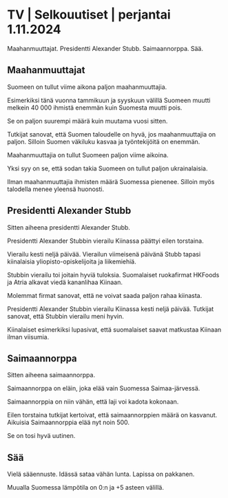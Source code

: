 # TV \| Selkouutiset \| perjantai 1.11.2024

Maahanmuuttajat. Presidentti Alexander Stubb. Saimaannorppa. Sää.

## Maahanmuuttajat

Suomeen on tullut viime aikona paljon maahanmuuttajia.

Esimerkiksi tänä vuonna tammikuun ja syyskuun välillä Suomeen muutti melkein 40 000 ihmistä enemmän kuin Suomesta muutti pois.

Se on paljon suurempi määrä kuin muutama vuosi sitten.

Tutkijat sanovat, että Suomen taloudelle on hyvä, jos maahanmuuttajia on paljon. Silloin Suomen väkiluku kasvaa ja työntekijöitä on enemmän.

Maahanmuuttajia on tullut Suomeen paljon viime aikoina.

Yksi syy on se, että sodan takia Suomeen on tullut paljon ukrainalaisia.

Ilman maahanmuuttajia ihmisten määrä Suomessa pienenee. Silloin myös talodella menee yleensä huonosti.

## Presidentti Alexander Stubb

Sitten aiheena presidentti Alexander Stubb.

Presidentti Alexander Stubbin vierailu Kiinassa päättyi eilen torstaina.

Vierailu kesti neljä päivää. Vierailun viimeisenä päivänä Stubb tapasi kiinalaisia yliopisto-opiskelijoita ja liikemiehiä.

Stubbin vierailu toi joitain hyviä tuloksia. Suomalaiset ruokafirmat HKFoods ja Atria alkavat viedä kananlihaa Kiinaan.

Molemmat firmat sanovat, että ne voivat saada paljon rahaa kiinasta.

Presidentti Alexander Stubbin vierailu Kiinassa kesti neljä päivää. Tutkijat sanovat, että Stubbin vierailu meni hyvin.

Kiinalaiset esimerkiksi lupasivat, että suomalaiset saavat matkustaa Kiinaan ilman viisumia.

## Saimaannorppa

Sitten aiheena saimaannorppa.

Saimaannorppa on eläin, joka elää vain Suomessa Saimaa-järvessä.

Saimaannorppia on niin vähän, että laji voi kadota kokonaan.

Eilen torstaina tutkijat kertoivat, että saimaannorppien määrä on kasvanut. Aikuisia Saimaannorppia elää nyt noin 500.

Se on tosi hyvä uutinen.

## Sää

Vielä sääennuste. Idässä sataa vähän lunta. Lapissa on pakkanen.

Muualla Suomessa lämpötila on 0:n ja +5 asteen välillä.

